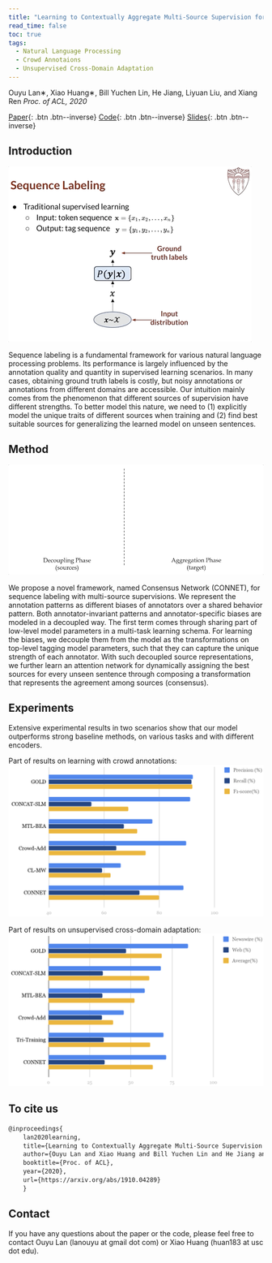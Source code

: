 ```yaml
---
title: "Learning to Contextually Aggregate Multi-Source Supervision for Sequence Labeling"
read_time: false
toc: true
tags:
  - Natural Language Processing
  - Crowd Annotaions
  - Unsupervised Cross-Domain Adaptation
---
```


Ouyu Lan∗, Xiao Huang∗, Bill Yuchen Lin, He Jiang, Liyuan Liu, and Xiang Ren
*Proc. of ACL, 2020*

[Paper](https://arxiv.org/abs/1910.04289){: .btn .btn--inverse}
[Code](https://github.com/INK-USC/ConNet){: .btn .btn--inverse}
[Slides](https://docs.google.com/presentation/d/1RI7f7hMgD36FQwUn7Xim-y4RmYLCucgp1hlfiK-kkg0/edit?usp=sharing){: .btn .btn--inverse}

## Introduction

![intro](/assets/images/connet_intro.gif)

Sequence labeling is a fundamental framework for various natural language processing problems. Its performance is largely influenced by the annotation quality and quantity in supervised learning scenarios. In many cases, obtaining ground truth labels is costly, but noisy annotations or annotations from different domains are accessible. Our intuition mainly comes from the phenomenon that different sources of supervision have different strengths. To better model this nature, we need to (1) explicitly model the unique traits of different sources when training and (2) find best suitable sources for generalizing the learned model on unseen sentences.

## Method
![method](/assets/images/connet_method.gif)

We propose a novel framework, named Consensus Network (CONNET), for sequence labeling with multi-source supervisions. We represent the annotation patterns as different biases of annotators over a shared behavior pattern. Both annotator-invariant patterns and annotator-specific biases are modeled in a decoupled way. The first term comes through sharing part of low-level model parameters in a multi-task learning schema. For learning the biases, we decouple them from the model as the transformations on top-level tagging model parameters, such that they can capture the unique strength of each annotator. With such decoupled source representations, we further learn an attention network for dynamically assigning the best sources for every unseen sentence through composing a transformation that represents the agreement among sources (consensus).

## Experiments

Extensive experimental results in two scenarios show that our model outperforms strong baseline methods, on various tasks and with different encoders.

Part of results on learning with crowd annotations:
![Part of results on learning with crowd annotations.](/assets/images/connet_exp_crowd.png)

Part of results on unsupervised cross-domain adaptation:
![Part of results on unsupervised cross-domain adaptation.](/assets/images/connet_exp_domain.png)

## To cite us
```markdown
@inproceedings{
    lan2020learning,
    title={Learning to Contextually Aggregate Multi-Source Supervision for Sequence Labeling},
    author={Ouyu Lan and Xiao Huang and Bill Yuchen Lin and He Jiang and Liyuan Liu and Xiang Ren},
    booktitle={Proc. of ACL},
    year={2020},
    url={https://arxiv.org/abs/1910.04289}
    }
```

## Contact
If you have any questions about the paper or the code, please feel free to contact Ouyu Lan (lanouyu at gmail dot com) or Xiao Huang (huan183 at usc dot edu).